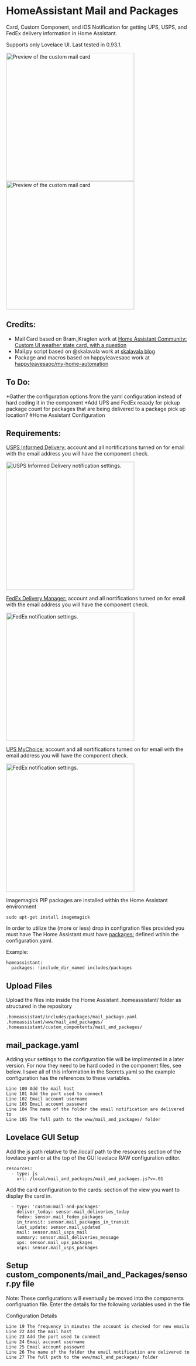 # HomeAssistant Mail and Packages

Card, Custom Component, and iOS Notification for getting UPS, USPS, and FedEx delivery information in Home Assistant.

Supports only Lovelace UI. Last tested in 0.93.1.

<img src="https://github.com/moralmunky/Home-Assistant-Mail-And-Packages/blob/master/mail_card_screenshot.jpg" alt="Preview of the custom mail card" width="350" />  <img src="https://github.com/moralmunky/Home-Assistant-Mail-And-Packages/blob/master/notification_screenshot.jpg" alt="Preview of the custom mail card" width="350" />

## Credits:

* Mail Card based on Bram_Kragten work at [Home Assistant Community: Custom UI weather state card, with a question](https://community.home-assistant.io/t/custom-ui-weather-state-card-with-a-question/23008)
* Mail.py script based on @skalavala work at [skalavala blog](https://blog.kalavala.net/usps/homeassistant/mqtt/2018/01/12/usps.html)
* Package and macros based on happyleavesaoc work at [happyleavesaoc/my-home-automation](https://github.com/happyleavesaoc/my-home-automation)

## To Do:

*Gather the configuration options from the yaml configuration instead of hard coding it in the component
*Add UPS and FedEx reaady for pickup package count for packages that are being delivered to a package pick up location?
#Home Assistant Configuration

## Requirements:

[USPS Informed Delivery:](https://informeddelivery.usps.com/) account and all nortifications turned on for email with the email address you will have the component check.

<img src="https://github.com/moralmunky/Home-Assistant-Mail-And-Packages/blob/master/USPS_Delivery_Notifications.jpg" alt="USPS Informed Delivery notification settings."  width="350"/>

[FedEx Delivery Manager:](https://www.fedex.com/apps/fdmenrollment/) account and all nortifications turned on for email with the email address you will have the component check.

<img src="https://github.com/moralmunky/Home-Assistant-Mail-And-Packages/blob/master/FedEx_Delivery_Notifications.jpg" alt="FedEx notification settings."  width="350"/>

[UPS MyChoice:](https://wwwapps.ups.com/mcdp?loc=en_US) account and all nortifications turned on for email with the email address you will have the component check.

<img src="https://github.com/moralmunky/Home-Assistant-Mail-And-Packages/blob/master/UPS_My_Choice_Notifications.jpg" alt="FedEx notification settings."  width="350"/>

imagemagick PIP packages are installed within the Home Assistant environment
```
sudo apt-get install imagemagick
```
In order to utilize the (more or less) drop in configration files provided you must have The Home Assistant must have [packages:](https://www.home-assistant.io/docs/configuration/packages/) defined wtihin the configuration.yaml.

Example:
```
homeassistant:
  packages: !include_dir_named includes/packages
```

## Upload Files

Upload the files into inside the Home Assistant .homeassistant/ folder as structured in the repository
```
.homeassistant/includes/packages/mail_package.yaml
.homeassistant/www/mail_and_packages/
.homeassistant/custom_compontents/mail_and_packages/
```

## mail_package.yaml
Adding your settings to the configuration file will be implimented in a later version. For now they need to be hard coded in the component files, see below. I save all of this information in the Secrets.yaml so the example configuration has the references to these variables.
```
Line 100 Add the mail host
Line 101 Add the port used to connect
Line 102 Email account username
Line 103 Email account passowrd
Line 104 The name of the folder the email notification are delivered to
Line 105 The full path to the www/mail_and_packages/ folder
```
## Lovelace GUI Setup

Add the js path relative to the /local/ path to the resources section of the lovelace yaml or at the top of the GUI lovelace RAW configuration editor.
```
resources:
  - type: js
    url: /local/mail_and_packages/mail_and_packages.js?v=.01
```
Add the card configuration to the cards: section of the view you want to display the card in.
```
  - type: 'custom:mail-and-packages'
    deliver_today: sensor.mail_deliveries_today
    fedex: sensor.mail_fedex_packages
    in_transit: sensor.mail_packages_in_transit
    last_update: sensor.mail_updated
    mail: sensor.mail_usps_mail
    summary: sensor.mail_deliveries_message
    ups: sensor.mail_ups_packages
    usps: sensor.mail_usps_packages
```

## Setup custom_components/mail_and_Packages/sensor.py file

Note: These configurations will eventually be moved into the components configruation file.
Enter the details for the following variables used in the file

Configuration Details
```
Line 19 The frequency in minutes the account is checked for new emails
Line 22 Add the mail host
Line 23 Add the port used to connect
Line 24 Email account username
Line 25 Email account passowrd
Line 26 The name of the folder the email notification are delivered to
Line 27 The full path to the www/mail_and_packages/ folder

```
